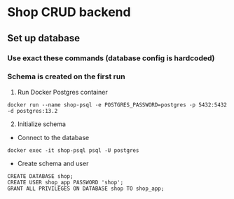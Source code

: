 # Shop CRUD backend
## Set up database
### Use exact these commands (database config is hardcoded)
### Schema is created on the first run

1. Run Docker Postgres container
```
docker run --name shop-psql -e POSTGRES_PASSWORD=postgres -p 5432:5432 -d postgres:13.2
```
2. Initialize schema

- Connect to the database
```
docker exec -it shop-psql psql -U postgres
```

- Create schema and user
```
CREATE DATABASE shop;
CREATE USER shop_app PASSWORD 'shop';
GRANT ALL PRIVILEGES ON DATABASE shop TO shop_app;
```


